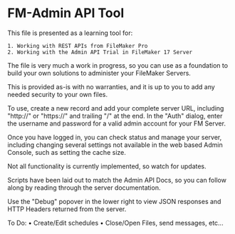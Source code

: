 FM-Admin API Tool
=================

This file is presented as a learning tool for:

    1. Working with REST APIs from FileMaker Pro
    2. Working with the Admin API Trial in FileMaker 17 Server

The file is very much a work in progress, so you can use as a foundation to build your own solutions to administer your FileMaker Servers. 

This is provided as-is with no warranties, and it is up to you to add any needed security to your own files.

To use, create a new record and add your complete server URL, including "http://" or "https://" and trailing "/" at the end. In the "Auth" dialog, enter the username and password for a valid admin account for your FM Server.

Once you have logged in, you can check status and manage your server, including changing several settings not available in the web based Admin Console, such as setting the cache size.

Not all functionality is currently implemented, so watch for updates.

Scripts have been laid out to match the Admin API Docs, so you can follow along by reading through the server documentation.

Use the "Debug" popover in the lower right to view JSON responses and HTTP Headers returned from the server.


To Do:
   • Create/Edit schedules
   • Close/Open Files, send messages, etc...



